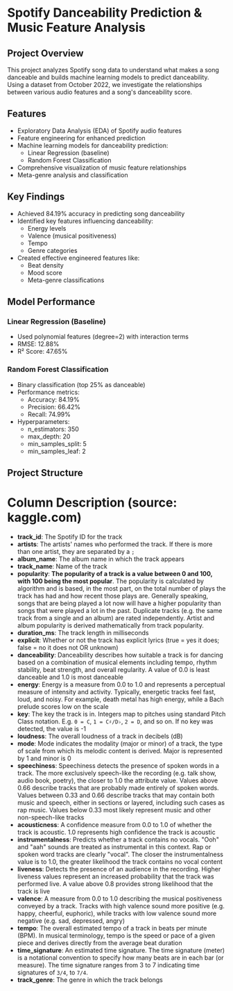 # Spotify Danceability Prediction & Music Feature Analysis

## Project Overview
This project analyzes Spotify song data to understand what makes a song danceable and builds machine learning models to predict danceability. Using a dataset from October 2022, we investigate the relationships between various audio features and a song's danceability score.

## Features
- Exploratory Data Analysis (EDA) of Spotify audio features
- Feature engineering for enhanced prediction
- Machine learning models for danceability prediction:
  - Linear Regression (baseline)
  - Random Forest Classification
- Comprehensive visualization of music feature relationships
- Meta-genre analysis and classification

## Key Findings
- Achieved 84.19% accuracy in predicting song danceability
- Identified key features influencing danceability:
  - Energy levels
  - Valence (musical positiveness)
  - Tempo
  - Genre categories
- Created effective engineered features like:
  - Beat density
  - Mood score
  - Meta-genre classifications

## Model Performance
### Linear Regression (Baseline)
- Used polynomial features (degree=2) with interaction terms
- RMSE: 12.88%
- R² Score: 47.65%

### Random Forest Classification
- Binary classification (top 25% as danceable)
- Performance metrics:
  - Accuracy: 84.19%
  - Precision: 66.42%
  - Recall: 74.99%
- Hyperparameters:
  - n_estimators: 350
  - max_depth: 20
  - min_samples_split: 5
  - min_samples_leaf: 2

## Project Structure

# Column Description (source: kaggle.com)

- **track_id**: The Spotify ID for the track
- **artists**: The artists' names who performed the track. If there is more than one artist, they are separated by a `;`
- **album_name**: The album name in which the track appears
- **track_name**: Name of the track
- **popularity**: **The popularity of a track is a value between 0 and 100, with 100 being the most popular**. The popularity is calculated by algorithm and is based, in the most part, on the total number of plays the track has had and how recent those plays are. Generally speaking, songs that are being played a lot now will have a higher popularity than songs that were played a lot in the past. Duplicate tracks (e.g. the same track from a single and an album) are rated independently. Artist and album popularity is derived mathematically from track popularity.
- **duration_ms**: The track length in milliseconds
- **explicit**: Whether or not the track has explicit lyrics (true = yes it does; false = no it does not OR unknown)
- **danceability**: Danceability describes how suitable a track is for dancing based on a combination of musical elements including tempo, rhythm stability, beat strength, and overall regularity. A value of 0.0 is least danceable and 1.0 is most danceable
- **energy**: Energy is a measure from 0.0 to 1.0 and represents a perceptual measure of intensity and activity. Typically, energetic tracks feel fast, loud, and noisy. For example, death metal has high energy, while a Bach prelude scores low on the scale
- **key**: The key the track is in. Integers map to pitches using standard Pitch Class notation. E.g. `0 = C`, `1 = C♯/D♭`, `2 = D`, and so on. If no key was detected, the value is -1
- **loudness**: The overall loudness of a track in decibels (dB)
- **mode**: Mode indicates the modality (major or minor) of a track, the type of scale from which its melodic content is derived. Major is represented by 1 and minor is 0
- **speechiness**: Speechiness detects the presence of spoken words in a track. The more exclusively speech-like the recording (e.g. talk show, audio book, poetry), the closer to 1.0 the attribute value. Values above 0.66 describe tracks that are probably made entirely of spoken words. Values between 0.33 and 0.66 describe tracks that may contain both music and speech, either in sections or layered, including such cases as rap music. Values below 0.33 most likely represent music and other non-speech-like tracks
- **acousticness**: A confidence measure from 0.0 to 1.0 of whether the track is acoustic. 1.0 represents high confidence the track is acoustic
- **instrumentalness**: Predicts whether a track contains no vocals. "Ooh" and "aah" sounds are treated as instrumental in this context. Rap or spoken word tracks are clearly "vocal". The closer the instrumentalness value is to 1.0, the greater likelihood the track contains no vocal content
- **liveness**: Detects the presence of an audience in the recording. Higher liveness values represent an increased probability that the track was performed live. A value above 0.8 provides strong likelihood that the track is live
- **valence**: A measure from 0.0 to 1.0 describing the musical positiveness conveyed by a track. Tracks with high valence sound more positive (e.g. happy, cheerful, euphoric), while tracks with low valence sound more negative (e.g. sad, depressed, angry)
- **tempo**: The overall estimated tempo of a track in beats per minute (BPM). In musical terminology, tempo is the speed or pace of a given piece and derives directly from the average beat duration
- **time_signature**: An estimated time signature. The time signature (meter) is a notational convention to specify how many beats are in each bar (or measure). The time signature ranges from 3 to 7 indicating time signatures of `3/4`, to `7/4`.
- **track_genre**: The genre in which the track belongs
